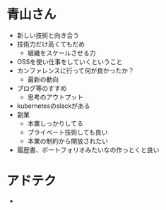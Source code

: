 # 青山さん

* 新しい技術と向き合う
* 技術力だけ高くてもだめ
  * 組織をスケールさせる力
* OSSを使い仕事をしていくということ
* カンファレンスに行って何が良かったか？
  * 最新の動向
* ブログ等のすすめ
  * 思考のアウトプット
* kubernetesのslackがある
* 副業
  * 本業しっかりしてる
  * プライベート技術しても良い
  * 本業の制約から開放されたい
* 履歴書、ポートフォリオみたいなの作っとくと良い

# アドテク

* 
